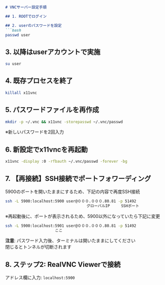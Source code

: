 ```markdown
# VNCサーバー設定手順

## 1. ROOTでログイン

## 2. userのパスワードを設定
```bash
passwd user
```

## 3. 以降はuserアカウントで実施
```bash
su user
```

## 4. 既存プロセスを終了
```bash
killall x11vnc
```

## 5. パスワードファイルを再作成
```bash
mkdir -p ~/.vnc && x11vnc -storepasswd ~/.vnc/passwd
```
※新しいパスワードを2回入力

## 6. 新設定でx11vncを再起動
```bash
x11vnc -display :0 -rfbauth ~/.vnc/passwd -forever -bg
```

## 7. 【再接続】SSH接続でポートフォワーディング
5900のポートを開いたままにするため、下記の内容で再度SSH接続
```bash
ssh -L 5900:localhost:5900 user@０００.０００.80.81 -p 51492
                                    グローバルIP     SSHポート
```

※再起動後に、ポートが表示されるため、5900以外になっていたら下記に変更
```bash
ssh -L 5900:localhost:5901 user@０００.０００.80.81 -p 51492
                      ここ
```

**注意**: パスワード入力後、ターミナルは開いたままにしてください  
閉じるとトンネルが切断されます

## 8. ステップ2: RealVNC Viewerで接続
アドレス欄に入力: `localhost:5900`
```
